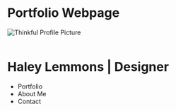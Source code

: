 # Portfolio Webpage
![Thinkful Profile Picture](https://user-images.githubusercontent.com/66927533/84830583-da6ae980-afe6-11ea-933d-46e98f095aa6.jpg)
<div class="pageContainer">
  <div class="imageContainer"> 
    <img src="images/thinkful profile picture.jpg" alt="" /> 
  </div>
 <div class="textContainer">
 <h1>Haley Lemmons | Designer</h1>
    <p> </p>
    <ul>
      <li>Portfolio </li>
      <li>About Me </li>
      <li>Contact</li>
    </ul>
  </div>


